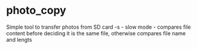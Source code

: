 # photo_copy

Simple tool to transfer photos from SD card
-s - slow mode - compares file content before deciding it is the same file, otherwise compares file name and lengts
